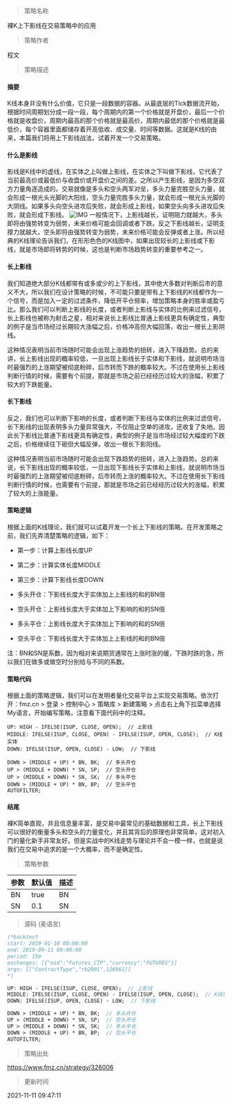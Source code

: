 
> 策略名称

裸K上下影线在交易策略中的应用

> 策略作者

程文

> 策略描述

#### 摘要
K线本身并没有什么价值，它只是一段数据的容器。从最底层的Tick数据流开始，根据时间周期划分成一段一段，每个周期内的第一个价格就是开盘价，最后一个价格就是收盘价，周期内最高的那个价格就是最高价，周期内最低的那个价格就是最低价，每个容器里面都储存着开高低收、成交量、时间等数据。这就是K线的由来，本篇我们将用上下影线战法，试着开发一个交易策略。

#### 什么是影线
影线是K线中的虚线，在实体之上叫做上影线，在实体之下叫做下影线，它代表了当前最高价或最低价与收盘价或开盘价之间的差。之所以产生影线，是因为多空双方力量角逐造成的。交易就像是多头和空头两军对垒，多头力量完胜空头力量，就会形成一根光头光脚的大阳线，空头力量完胜多头力量，就会形成一根光头光脚的大阴线。如果多头向空头进攻后失败，就会形成上影线，如果空头向多头进攻后失败，就会形成下影线。
 ![IMG](https://www.fmz.cn/upload/asset/396ea801faace89b9c18.png) 
一般情况下，上影线越长，证明阻力就越大，多头即将由强势转变为弱势，未来价格可能会回调或者下跌。反之下影线越长，证明支撑力就越大，空头即将由强势转变为弱势，未来价格可能会反弹或者上涨。所以经典的K线理论告诉我们，在形形色色的K线图中，如果出现较长的上影线或下影线，就是市场即将转势的时候，这也是判断市场趋势转变的重要参考之一。

#### 长上影线
我们知道绝大部分K线都带有或多或少的上下影线，其中绝大多数对判断后市的意义不大，所以我们在设计策略的时候，不可能只要是带有上下影线的K线都作为一个信号，而是加入一定的过滤条件，降低开平仓频率，增加策略本身的胜率或盈亏比。那么我们可以判断上影线的长度，或者判断上影线与实体的比例来过滤信号，长上影线也被称为射击之星，相对来说长上影线比普通上影线更具有确定性，典型的例子是当市场经过长期较大涨幅之后，价格冲高但大幅回落，收出一根长上影阴线。

这种情况表明当前市场随时可能会出现上涨趋势的扭转，进入下降趋势。总的来讲，长上影线出现的概率较低，一旦出现上影线长于实体和下影线，就说明市场当时最强烈的上涨期望被彻底粉碎，后市转而下跌的概率较大。不过在使用长上影线判断行情的时候，需要有个前提，那就是市场之前已经经历过较大的涨幅，积累了较大的下跌能量。

#### 长下影线
反之，我们也可以判断下影响的长度，或者判断下影线与实体的比例来过滤信号，长下影线的出现表明多头力量异常强大，不仅阻止空单的进攻，还收复了失地。因此长下影线比普通下影线更具有确定性，典型的例子是当市场经过较大幅度的下跌之后，价格继续往下砸但大幅反弹，收出一根长下影阳线。

这种情况表明当前市场随时可能会出现下跌趋势的扭转，进入上涨趋势。总的来说，长下影线出现的概率较低，一旦出现下影线长于实体和上影线，就说明市场当时最强烈的上涨期望被彻底粉碎，后市转而上涨的概率较大。不过在使用长下影线判断行情的时候，也需要有个前提，那就是市场之前已经经历过较大的涨幅，积累了较大的上涨能量。

#### 策略逻辑
根据上面的K线理论，我们就可以试着开发一个长上下影线的策略。在开发策略之前，我们先弄清楚策略的逻辑，如下：
- 第一步：计算上影线长度UP
- 第二步：计算实体长度MIDDLE
- 第三步：计算下影线长度DOWN

- 多头开仓：下影线长度大于实体加上上影线的和的BN倍
- 空头开仓：上影线长度大于实体加上下影响的和的SN倍
- 多头平仓：上影线长度大于实体加上下影响的和的SN倍
- 空头平仓：下影线长度大于实体加上上影线的和的BN倍

注：BN和SN是系数，因为相对来说期货通常在上涨时涨的缓，下跌时跌的急，所以我们在做多或做空时分别给与不同的系数。

#### 策略代码
根据上面的策略逻辑，我们可以在发明者量化交易平台上实现交易策略。依次打开：fmz.cn > 登录 > 控制中心 > 策略库 > 新建策略 > 点击右上角下拉菜单选择My语言，开始编写策略，注意看下面代码中的注释。
```
UP: HIGH - IFELSE(ISUP, CLOSE, OPEN);  // 上影线
MIDDLE: IFELSE(ISUP, CLOSE, OPEN) - IFELSE(ISUP, OPEN, CLOSE);  // K线实体
DOWN: IFELSE(ISUP, OPEN, CLOSE) - LOW;  // 下影线

DOWN > (MIDDLE + UP) * BN, BK;  // 多头开仓
UP > (MIDDLE + DOWN) * SN, SP;  // 空头开仓
UP > (MIDDLE + DOWN) * SN, SK;  // 多头平仓
DOWN > (MIDDLE + UP) * BN, BP;  // 空头平仓
AUTOFILTER;
```

#### 结尾
裸K简单直观，并且信息量丰富，是交易中最常见的基础数据和工具，长上下影线可以很好的衡量多头和空头的力量变化，并且其背后的原理也非常简单，这对初入门的量化新手非常友好。但是实战中的K线走势与理论并不会一模一样，也就是说我们在交易中追求的是一个大概率，而不是确定性。


> 策略参数



|参数|默认值|描述|
|----|----|----|
|BN|true|BN|
|SN|0.1|SN|


> 源码 (麦语言)

``` pascal
(*backtest
start: 2019-01-16 00:00:00
end: 2019-09-11 00:00:00
period: 15m
exchanges: [{"eid":"Futures_CTP","currency":"FUTURES"}]
args: [["ContractType","rb2001",126961]]
*)

UP: HIGH - IFELSE(ISUP, CLOSE, OPEN);  // 上影线
MIDDLE: IFELSE(ISUP, CLOSE, OPEN) - IFELSE(ISUP, OPEN, CLOSE);  // K线实体
DOWN: IFELSE(ISUP, OPEN, CLOSE) - LOW;  // 下影线

DOWN > (MIDDLE + UP) * BN, BK;  // 多头开仓
UP > (MIDDLE + DOWN) * SN, SP;  // 空头开仓
UP > (MIDDLE + DOWN) * SN, SK;  // 多头平仓
DOWN > (MIDDLE + UP) * BN, BP;  // 空头平仓
AUTOFILTER;
```

> 策略出处

https://www.fmz.cn/strategy/326006

> 更新时间

2021-11-11 09:47:11
